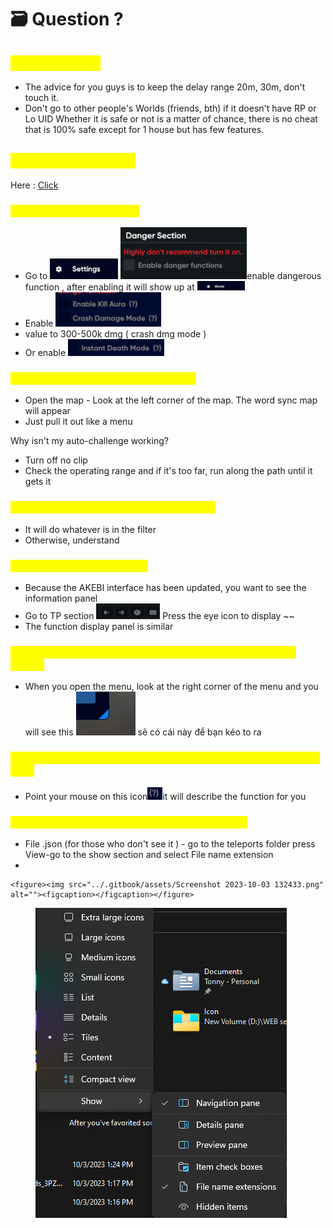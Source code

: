 # 🗃 Question ?

## <mark style="color:yellow;">How To Safe ?</mark>

* The advice for you guys is to keep the delay range 20m, 30m, don't touch it.
* Don't go to other people's Worlds (friends, bth) if it doesn't have RP or Lo UID Whether it is safe or not is a matter of chance, there is no cheat that is 100% safe except for 1 house but has few features.

## <mark style="color:yellow;">How to get File TP ?</mark>

Here : [Click](https://drive.google.com/drive/folders/1AtpBcIS-TqQzT7BJ54bo29SWbqtlstVt?usp=sharing)

### <mark style="color:yellow;">How do I enable kill aura ?</mark>

* Go to ![](<../.gitbook/assets/image (1).png>) ![](<../.gitbook/assets/image (2).png>)enable dangerous function , after enabling it will show up at ![](<../.gitbook/assets/image (3).png>)
* Enable ![](<../.gitbook/assets/image (4).png>)
* value to 300-500k dmg ( crash dmg  mode )
* Or enable ![](<../.gitbook/assets/image (29).png>)

### <mark style="color:yellow;">How do I turn on the interactive map?</mark>

* Open the map - Look at the left corner of the map. The word sync map will appear
* Just pull it out like a menu

Why isn't my auto-challenge working?

* Turn off no clip&#x20;
* Check the operating range and if it's too far, run along the path until it gets it

### <mark style="color:yellow;">Why can't you solve the puzzle yourself?</mark>

* It will do whatever is in the filter
* Otherwise, understand

### <mark style="color:yellow;">The shows info do nothing?</mark>

* Because the AKEBI interface has been updated, you want to see the information panel
* Go to TP section ![](<../.gitbook/assets/image (17).png>) Press the eye icon to display \~\~
* The function display panel is similar

### <mark style="color:yellow;">Why is my Menu so small? How can I make it as big as the video?</mark>

* When you open the menu, look at the right corner of the menu and you will see this <img src="../.gitbook/assets/image (23).png" alt="" data-size="line"> sẽ có cái này để bạn kéo to ra

### <mark style="color:yellow;">How can I see the description of that feature and what effect it has?</mark>

* Point your mouse on this icon![](<../.gitbook/assets/image (22).png>)it will describe the function for you

### <mark style="color:yellow;">How to display file extensions like json, exe etc!</mark>

* File .json (for those who don't see it ) - go to the teleports folder press View-go to the show section and select File name extension
*

    <figure><img src="../.gitbook/assets/Screenshot 2023-10-03 132433.png" alt=""><figcaption></figcaption></figure>

<figure><img src="../.gitbook/assets/image (18).png" alt=""><figcaption></figcaption></figure>
